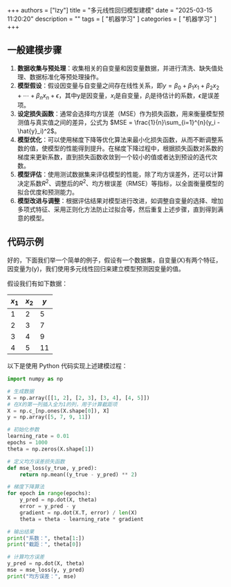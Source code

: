 
+++
authors = ["lzy"]
title = "多元线性回归模型建模"
date = "2025-03-15 11:20:20"
description = ""
tags = [
"机器学习"
]
categories = [
"机器学习"
]
+++

## 一般建模步骤

1. **数据收集与预处理**：收集相关的自变量和因变量数据，并进行清洗、缺失值处理、数据标准化等预处理操作。
2. **模型假设**：假设因变量与自变量之间存在线性关系，即$y = \beta_{0}+\beta_{1}x_{1}+\beta_{2}x_{2}+\cdots+\beta_{n}x_{n}+\epsilon$，其中y是因变量，$x_{i}$是自变量，$\beta_{i}$是待估计的系数，$\epsilon$是误差项。
3. **设定损失函数**：通常会选择均方误差（MSE）作为损失函数，用来衡量模型预测值与真实值之间的差异，公式为 $MSE = \frac{1}{n}\sum_{i=1}^{n}(y_i - \hat{y}_i)^2$。
4. **模型优化**：可以使用梯度下降等优化算法来最小化损失函数，从而不断调整系数的值，使模型的性能得到提升。在梯度下降过程中，根据损失函数对系数的梯度来更新系数，直到损失函数收敛到一个较小的值或者达到预设的迭代次数。
5. **模型评估**：使用测试数据集来评估模型的性能，除了均方误差外，还可以计算决定系数$R^{2}$、调整后的$R^{2}$、均方根误差（RMSE）等指标，以全面衡量模型的拟合优度和预测能力。
6. **模型改进与调整**：根据评估结果对模型进行改进，如调整自变量的选择、增加多项式特征、采用正则化方法防止过拟合等，然后重复上述步骤，直到得到满意的模型。

## 代码示例

好的，下面我们举一个简单的例子，假设有一个数据集，自变量\(X\)有两个特征，因变量为\(y\)，我们使用多元线性回归来建立模型预测因变量的值。

假设我们有如下数据：

|$x_1$|$x_2$|$y$|
| ----| ----| ----|
|1|2|5|
|2|3|7|
|3|4|9|
|4|5|11|

以下是使用 Python 代码实现上述建模过程：

```python
import numpy as np

# 生成数据
X = np.array([[1, 2], [2, 3], [3, 4], [4, 5]])
# 在X的第一列插入全为1的列，用于计算截距项
X = np.c_[np.ones(X.shape[0]), X]
y = np.array([5, 7, 9, 11])

# 初始化参数
learning_rate = 0.01
epochs = 1000
theta = np.zeros(X.shape[1])

# 定义均方误差损失函数
def mse_loss(y_true, y_pred):
    return np.mean((y_true - y_pred) ** 2)

# 梯度下降算法
for epoch in range(epochs):
    y_pred = np.dot(X, theta)
    error = y_pred - y
    gradient = np.dot(X.T, error) / len(X)
    theta = theta - learning_rate * gradient

# 输出结果
print("系数：", theta[1:])
print("截距：", theta[0])

# 计算均方误差
y_pred = np.dot(X, theta)
mse = mse_loss(y, y_pred)
print("均方误差：", mse)
```
